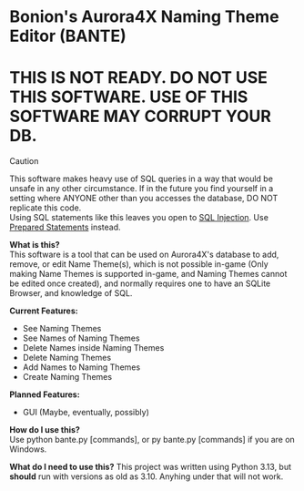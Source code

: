 # Bonion's Aurora4X Naming Theme Editor (BANTE)
# THIS IS NOT READY. DO NOT USE THIS SOFTWARE. USE OF THIS SOFTWARE MAY CORRUPT YOUR DB.
> [!CAUTION]
> This software makes heavy use of SQL queries in a way that would be unsafe in any other circumstance. If in the future you find yourself in a setting where ANYONE other than you accesses the database, DO NOT replicate this code.<br>
> Using SQL statements like this leaves you open to [SQL Injection](https://en.wikipedia.org/wiki/SQL_injection). Use [Prepared Statements](https://en.wikipedia.org/wiki/Prepared_statement) instead.

**What is this?**<br>
This software is a tool that can be used on Aurora4X's database to add, remove, or edit Name Theme(s), which is not possible in-game (Only making Name Themes is supported in-game, and Naming Themes cannot be edited once created), and normally requires one to have an SQLite Browser, and knowledge of SQL.

**Current Features:**
- See Naming Themes
- See Names of Naming Themes
- Delete Names inside Naming Themes
- Delete Naming Themes
- Add Names to Naming Themes
- Create Naming Themes

**Planned Features:**
- GUI (Maybe, eventually, possibly)

**How do I use this?**<br>
Use python bante.py \[commands\], or py bante.py \[commands\] if you are on Windows.


**What do I need to use this?**
This project was written using Python 3.13, but **should** run with versions as old as 3.10. Anyhing under that will not work.
